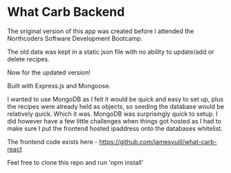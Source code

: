 # What Carb Backend

The original version of this app was created before I attended the Northcoders Software Development Bootcamp.

The old data was kept in a static json file with no ability to update/add or delete recipes.

Now for the updated version!

Built with Express.js and Mongoose. 

I wanted to use MongoDB as I felt it would be quick and easy to set up, plus the recipes were already held as objects, so seeding the database would be relatively quick.
Which it was. MongoDB was surprisingly quick to setup. I did however have a few little challenges when things got hosted as I had to make sure I put the frontend hosted ipaddress onto the databases whitelist.

The frontend code exists here - https://github.com/jamesyuill/what-carb-react

Feel free to clone this repo and run 'npm install'
